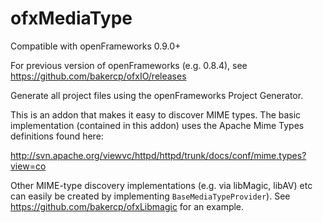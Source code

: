 ofxMediaType
============

Compatible with openFrameworks 0.9.0+

For previous version of openFrameworks (e.g. 0.8.4), see https://github.com/bakercp/ofxIO/releases

Generate all project files using the openFrameworks Project Generator.

This is an addon that makes it easy to discover MIME types.  The basic implementation (contained in this addon) uses the Apache Mime Types definitions found here:

http://svn.apache.org/viewvc/httpd/httpd/trunk/docs/conf/mime.types?view=co

Other MIME-type discovery implementations (e.g. via libMagic, libAV) etc can easily be created by implementing `BaseMediaTypeProvider`).  See https://github.com/bakercp/ofxLibmagic for an example.
